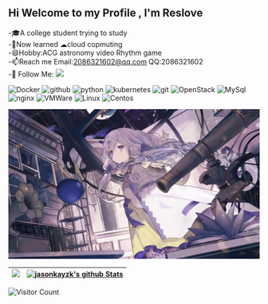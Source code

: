 ## Hi Welcome to my Profile , I'm Reslove



 -🎓A college student trying to study</br>
 -🤔Now learned ☁cloud copmuting</br>
 -😄Hobby:ACG astronomy video Rhythm game</br>
 -📫Reach me Email:2086321602@qq.com QQ:2086321602</br>
 -👏 Follow Me: [![](https://img.shields.io/github/followers/Reslove?label=follow%20me&style=social)](https://github.com/Reslove/)
 <p>
  <img alt="Docker" src="https://img.shields.io/badge/-Docker-46a2f1?style=flat-square&logo=docker&logoColor=white" />
  <img alt="github" src="https://img.shields.io/badge/-github-5849BE?style=flat-square&logo=github&logoColor=white" />
  <img alt="python" src="https://img.shields.io/badge/-python-B7178C?style=flat-square&logo=python&logoColor=white" />
  <img alt="kubernetes" src="https://img.shields.io/badge/-kubernetes-CC6699?style=flat-square&logo=kubernetes&logoColor=white" />
  <img alt="git" src="https://img.shields.io/badge/-Git-F05032?style=flat-square&logo=git&logoColor=white" />
  <img alt="OpenStack" src="https://img.shields.io/badge/-OpenStack-FB542B?style=flat-square&logo=openstack&logoColor=white" />
  <img alt="MySql" src="https://img.shields.io/badge/-MySql-EC4A3F?style=flat-square&logo=MySql&logoColor=white" />
  <img alt="nginx" src="https://img.shields.io/badge/-nginx-50B727?style=flat-square&logo=nginx&logoColor=white" />
  <img alt="VMWare" src="https://img.shields.io/badge/-VMWare-d32bdd?style=flat-square&logo=PHP&logoColor=white" />
  <img alt="Linux" src="https://img.shields.io/badge/-Linux-2b40dd?style=flat-square&logo=linux&logoColor=white" />
  <img alt="Centos" src="https://img.shields.io/badge/-Centos-501554?style=flat-square&logo=centos&logoColor=white" />
 </p>

![好看的](image/好看的.jpg)

|![](https://github-readme-stats.vercel.app/api?username=Reslove&&show_icons=true&title_color=ffffff&icon_color=bb2acf&text_color=daf7dc&bg_color=151515)|[![jasonkayzk's github Stats](https://stats.justsong.cn/api/github?username=Reslove&theme=dark)](https://github.com/JasonkayZK/jasonkayzk/)|
|-|-|

![Visitor Count](https://profile-counter.glitch.me/Reslove/count.svg)


